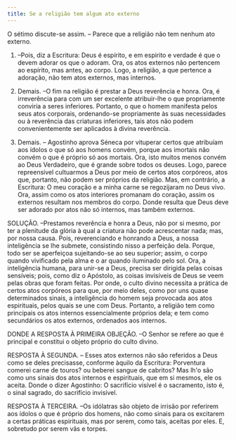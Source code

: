 ```yaml
---
title: Se a religião tem algum ato externo
---
```


O sétimo discute-se assim. – Parece que a religião não tem nenhum ato externo.  

1. –Pois, diz a Escritura: Deus é espírito, e em espirito e verdade é que o devem adorar os que o adoram. Ora, os atos externos não pertencem ao espírito, mas antes, ao corpo. Logo, a religião, a que pertence a adoração, não tem atos externos, mas internos.  

2. Demais. –O fim na religião é prestar a Deus reverência e honra. Ora, é irreverência para com um ser excelente atribuir-lhe o que propriamente conviria a seres inferiores. Portanto, o que o homem manifesta pelos seus atos corporais, ordenando-se propriamente às suas necessidades ou à reverência das criaturas inferiores, tais atos não podem convenientemente ser aplicados à divina reverência.  

3. Demais. – Agostinho aprova Séneca por vituperar certos que atribuíam aos ídolos o que só aos homens convém, porque aos imortais não convém o que é próprio só aos mortais. Ora, isto muitos menos convém ao Deus Verdadeiro, que é grande sobre todos os deuses. Logo, parece repreensível cultuarmos a Deus por meio de certos atos corpóreos, atos que, portanto, não podem ser próprios da religião.  Mas, em contrário, a Escritura: O meu coração e a minha carne se regozijaram no Deus vivo. Ora, assim como os atos interiores promanam do coração, assim os externos resultam nos membros do corpo. Donde resulta que Deus deve ser adorado por atos não só internos, mas também externos.  

SOLUÇÃO. –Prestamos reverência e honra a Deus, não por si mesmo, por ter a plenitude da glória à qual a criatura não pode acrescentar nada; mas, por nossa causa. Pois, reverenciando e honrando a Deus, a nossa inteligência se lhe submete, consistindo nisso a perfeição dela. Porque, todo ser se aperfeiçoa sujeitando-se ao seu superior; assim, o corpo quando vivificado pela alma e o ar quando iluminado pelo sol.  Ora, a inteligência humana, para unir-se a Deus, precisa ser dirigida pelas coisas sensíveis; pois, como diz o Apóstolo, as coisas invisíveis de Deus se veem pelas obras que foram feitas. Por onde, o culto divino necessita a prática de certos atos corpóreos para que, por meio deles, como por uns quase determinados sinais, a inteligência do homem seja provocada aos atos espirituais, pelos quais se une com Deus. Portanto, a religião tem como principais os atos internos essencialmente próprios dela; e tem como secundários os atos externos, ordenados aos internos.  

DONDE A RESPOSTA À PRIMEIRA OBJEÇÃO. –O Senhor se refere ao que é principal e constitui o objeto próprio do culto divino.  

RESPOSTA À SEGUNDA. – Esses atos externos não são referidos a Deus como se deles precisasse, conforme àquilo da Escritura: Porventura comerei carne de touros? ou beberei sangue de cabritos? Mas lh'o são como uns sinais dos atos internos e espirituais, que em si mesmos, ele os aceita. Donde o dizer Agostinho: O sacrifício visível é o sacramento, isto é, o sinal sagrado, do sacrifício invisível.  

RESPOSTA À TERCEIRA. –Os idólatras são objeto de irrisão por referirem aos ídolos o que é próprio dos homens, não como sinais para os excitarem a certas práticas espirituais, mas por serem, como tais, aceitas por eles. E, sobretudo por serem vãs e torpes.